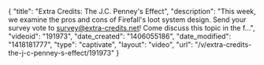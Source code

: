 {
    "title": "Extra Credits: The J.C. Penney's Effect",
    "description": "This week, we examine the pros and cons of Firefall's loot system design. Send your survey vote to survey@extra-credits.net! Come discuss this topic in the f...",
    "videoid": "191973",
    "date_created": "1406055186",
    "date_modified": "1418181777",
    "type": "captivate",
    "layout": "video",
    "url": "\/v\/extra-credits-the-j-c-penney-s-effect\/191973"
}